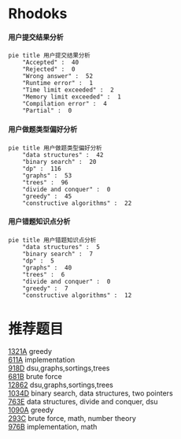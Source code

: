 # Rhodoks

<!-- tabs:start -->



#### **用户提交结果分析**

```mermaid
pie title 用户提交结果分析
    "Accepted" :  40
    "Rejected" :  0
    "Wrong answer" :  52
    "Runtime error" :  1
    "Time limit exceeded" :  2
    "Memory limit exceeded" :  1
    "Compilation error" :  4
    "Partial" :  0
```

#### **用户做题类型偏好分析**

```mermaid
pie title 用户做题类型偏好分析
    "data structures" :  42
    "binary search" :  20
    "dp" :  116
    "graphs" :  53
    "trees" :  96
    "divide and conquer" :  0
    "greedy" :  45
    "constructive algorithms" :  22
```
#### **用户错题知识点分析**

```mermaid
pie title 用户错题知识点分析
    "data structures" :  5
    "binary search" :  7
    "dp" :  5
    "graphs" :  40
    "trees" :  6
    "divide and conquer" :  0
    "greedy" :  7
    "constructive algorithms" :  12
```



<!-- tabs:end -->
# 推荐题目
[1321A](https://codeforces.com/contest/1321/problem/A)		greedy		  
[611A](https://codeforces.com/contest/611/problem/A)		implementation		  
[918D](https://codeforces.com/contest/918/problem/D)		dsu,graphs,sortings,trees		  
[681B](https://codeforces.com/contest/681/problem/B)		brute force		  
[12862](https://codeforces.com/contest/1286/problem/2)		dsu,graphs,sortings,trees		  
[1034D](https://codeforces.com/contest/1034/problem/D)		binary search,
                        data structures,
                        two pointers		  
[763E](https://codeforces.com/contest/763/problem/E)		data structures,
                        divide and conquer,
                        dsu		  
[1090A](https://codeforces.com/contest/1090/problem/A)		greedy		  
[293C](https://codeforces.com/contest/293/problem/C)		brute force,
                        math,
                        number theory		  
[976B](https://codeforces.com/contest/976/problem/B)		implementation,
                        math		  
